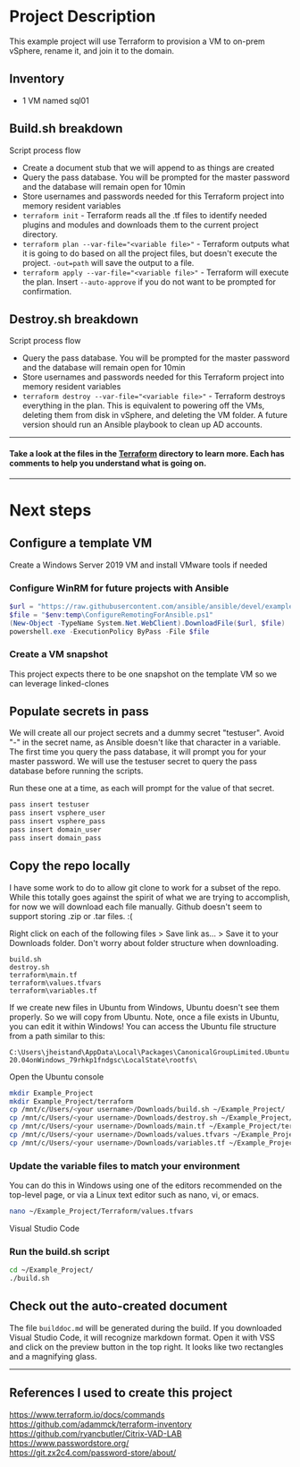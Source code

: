 # Project Description
This example project will use Terraform to provision a VM to on-prem vSphere, rename it, and join it to the domain.


## Inventory
- 1 VM named sql01

## Build.sh breakdown
Script process flow
- Create a document stub that we will append to as things are created
- Query the pass database.  You will be prompted for the master password and the database will remain open for 10min
- Store usernames and passwords needed for this Terraform project into memory resident variables
- `terraform init` - Terraform reads all the .tf files to identify needed plugins and modules and downloads them to the current project directory.
- `terraform plan --var-file="<variable file>"` - Terraform outputs what it is going to do based on all the project files, but doesn't execute the project. `-out=path` will save the output to a file.
- `terraform apply --var-file="<variable file>"` - Terraform will execute the plan. Insert `--auto-approve` if you do not want to be prompted for confirmation.


## Destroy.sh breakdown
Script process flow
- Query the pass database.  You will be prompted for the master password and the database will remain open for 10min
- Store usernames and passwords needed for this Terraform project into memory resident variables
- `terraform destroy --var-file="<variable file>"` - Terraform destroys everything in the plan.  This is equivalent to powering off the VMs, deleting them from disk in vSphere, and deleting the VM folder.  A future version should run an Ansible playbook to clean up AD accounts.
 
---
#### Take a look at the files in the [Terraform](https://github.com/Burwood/JLH_Automation/tree/master/Example_Project/terraform) directory to learn more.  Each has comments to help you understand what is going on.
---

# Next steps

## Configure a template VM
Create a Windows Server 2019 VM and install VMware tools if needed

### Configure WinRM for future projects with Ansible
```powershell
$url = "https://raw.githubusercontent.com/ansible/ansible/devel/examples/scripts/ConfigureRemotingForAnsible.ps1"
$file = "$env:temp\ConfigureRemotingForAnsible.ps1"
(New-Object -TypeName System.Net.WebClient).DownloadFile($url, $file)
powershell.exe -ExecutionPolicy ByPass -File $file
``` 

### Create a VM snapshot
This project expects there to be one snapshot on the template VM so we can leverage linked-clones

## Populate secrets in pass
We will create all our project secrets and a dummy secret "testuser".  Avoid "-" in the secret name, as Ansible doesn't like that character in a variable. The first time you query the pass database, it will prompt you for your master password.  We will use the testuser secret to query the pass database before running the scripts.

Run these one at a time, as each will prompt for the value of that secret. 

```bash
pass insert testuser
pass insert vsphere_user
pass insert vsphere_pass                       
pass insert domain_user
pass insert domain_pass
```

## Copy the repo locally
I have some work to do to allow git clone to work for a subset of the repo.  While this totally goes against the spirit of what we are trying to accomplish, for now we will download each file manually.  Github doesn't seem to support storing .zip or .tar files. :(


Right click on each of the following files > Save link as... > Save it to your Downloads folder. Don't worry about folder structure when downloading.

    build.sh
    destroy.sh
    terraform\main.tf
    terraform\values.tfvars
    terraform\variables.tf

If we create new files in Ubuntu from Windows, Ubuntu doesn't see them properly.  So we will copy from Ubuntu.  Note, once a file exists in Ubuntu, you can edit it within Windows! You can access the Ubuntu file structure from a path similar to this: 

`C:\Users\jheistand\AppData\Local\Packages\CanonicalGroupLimited.Ubuntu20.04onWindows_79rhkp1fndgsc\LocalState\rootfs\`


Open the Ubuntu console

```bash
mkdir Example_Project
mkdir Example_Project/terraform
cp /mnt/c/Users/<your username>/Downloads/build.sh ~/Example_Project/
cp /mnt/c/Users/<your username>/Downloads/destroy.sh ~/Example_Project/
cp /mnt/c/Users/<your username>/Downloads/main.tf ~/Example_Project/terraform/
cp /mnt/c/Users/<your username>/Downloads/values.tfvars ~/Example_Project/terraform/
cp /mnt/c/Users/<your username>/Downloads/variables.tf ~/Example_Project/terraform/
```

### Update the variable files to match your environment
You can do this in Windows using one of the editors recommended on the top-level page, or via a Linux text editor such as nano, vi, or emacs.
```bash
nano ~/Example_Project/Terraform/values.tfvars
```
Visual Studio Code
### Run the build.sh script
```bash
cd ~/Example_Project/
./build.sh
```

## Check out the auto-created document
The file `builddoc.md` will be generated during the build.  If you downloaded Visual Studio Code, it will recognize markdown format.  Open it with VSS and click on the preview button in the top right.  It looks like two rectangles and a magnifying glass.

---

## References I used to create this project
https://www.terraform.io/docs/commands \
https://github.com/adammck/terraform-inventory \
https://github.com/ryancbutler/Citrix-VAD-LAB \
https://www.passwordstore.org/ \
https://git.zx2c4.com/password-store/about/

